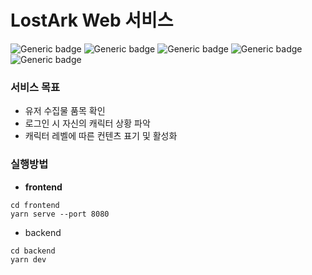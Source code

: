# LostArk Web 서비스

![Generic badge](https://img.shields.io/badge/version-1.0.1-blue.svg) ![Generic badge](https://img.shields.io/badge/framework-vue-brightgreen.svg) ![Generic badge](https://img.shields.io/badge/database-MongoDB-blue.svg) ![Generic badge](https://img.shields.io/badge/server-local-9cf.svg) ![Generic badge](https://img.shields.io/badge/License-MIT-yellow.svg)



### 서비스 목표

- 유저 수집물 품목 확인
- 로그인 시 자신의 캐릭터 상황 파악
- 캐릭터 레벨에 따른 컨텐츠 표기 및 활성화





### 실행방법

- **frontend**

```
cd frontend
yarn serve --port 8080
```

- backend

```
cd backend
yarn dev
```

